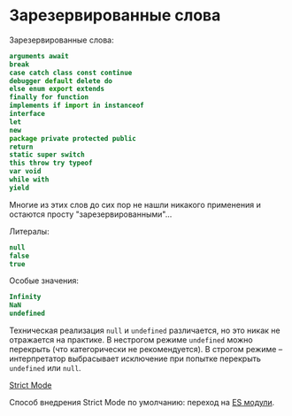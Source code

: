 # Зарезервированные слова

Зарезервированные слова:

```js
arguments await
break
case catch class const continue
debugger default delete do
else enum export extends
finally for function
implements if import in instanceof
interface
let
new
package private protected public
return
static super switch
this throw try typeof
var void
while with
yield
```

Многие из этих слов до сих пор не нашли никакого применения и остаются
просту "зарезервированными"...

Литералы:

```js
null
false
true
```

Особые значения:

```js
Infinity
NaN
undefined
```

Техническая реализация `null` и `undefined` различается, но это никак не отражается на практике.
В нестрогом режиме `undefined` можно перекрыть (что категорически не рекомендуется).
В строгом режиме – интерпретатор выбрасывает исключение при попытке перекрыть `undefined` или `null`.

[Strict Mode](https://developer.mozilla.org/ru/docs/Web/JavaScript/Reference/Strict_mode)

Способ внедрения Strict Mode по умолчанию: переход на [ES модули](http://stackoverflow.com/questions/31685262/not-recommended-to-write-out-use-strict-with-es6).

